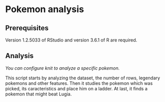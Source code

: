 # Pokemon analysis

## Prerequisites

Version 1.2.5033 of RStudio and version 3.6.1 of R are required.

## Analysis

*You can configure knit to analyze a specific pokemon.*

This script starts by analyzing the dataset, the number of rows, legendary pokemons and other features. Then it studies the pokemon which was picked, its caracteristics and place him on a ladder. At last, it finds a pokemon that might beat Lugia.

